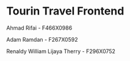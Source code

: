 # Tourin Travel Frontend

Ahmad Rifai - F466X0986

Adam Ramdan - F267X0592

Renaldy William Lijaya Therry - F296X0752
